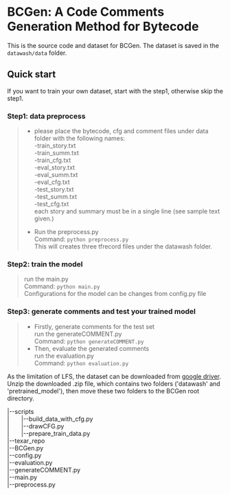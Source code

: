 # BCGen: A Code Comments Generation Method for Bytecode

This is the source code and dataset for BCGen. The dataset is saved in the ```datawash/data``` folder.

## Quick start
If you want to train your own dataset, start with the step1, otherwise skip the step1.
### Step1: data preprocess
> + please place the bytecode, cfg and comment files under data folder with the following names:<br>
>-train_story.txt <br>
>-train_summ.txt <br>
-train_cfg.txt <br>
-eval_story.txt <br>
-eval_summ.txt <br>
-eval_cfg.txt <br>
-test_story.txt <br>
-test_summ.txt <br>
-test_cfg.txt <br>
> each story and summary must be in a single line (see sample text given.)
>
> + Run the preprocess.py <br>
Command: ```python preprocess.py```<br>
This will creates three tfrecord files under the datawash folder.

### Step2: train the model
> run the main.py <br>
Command: ```python main.py``` <br>
Configurations for the model can be changes from config.py file

### Step3: generate comments and test your trained model
> + Firstly, generate comments for the test set <br>
> run the generateCOMMENT.py <br>
> Command: ```python generateCOMMENT.py```
> + Then, evaluate the generated comments<br>
> run the evaluation.py <br>
> Command: ```python evaluation.py```

As the limitation of LFS, the dataset can be downloaded from [google driver](https://drive.google.com/file/d/1ShngJ-1adWUeekiAJqo735Ykmv5TiacU/view?usp=share_link).
Unzip the downloaded .zip file, which contains two folders ('datawash' and 'pretrained_model'), then move these two folders to the BCGen root directory.

|--scripts<br>
|&emsp;&emsp;|--build_data_with_cfg.py<br>
|&emsp;&emsp;|--drawCFG.py<br>
|&emsp;&emsp;|--prepare_train_data.py<br>
|--texar_repo<br>
|--BCGen.py<br>
|--config.py<br>
|--evaluation.py<br>
|--generateCOMMENT.py<br>
|--main.py<br>
|--preprocess.py<br>